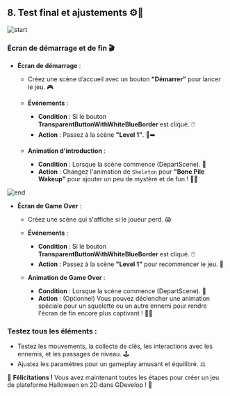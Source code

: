 ## 8. Test final et ajustements ⚙️🧪

![start](https://sebastien-devos.fr/img/codegaming/start.png)

### Écran de démarrage et de fin 🎬
- **Écran de démarrage** : 
  - Créez une scène d’accueil avec un bouton **"Démarrer"** pour lancer le jeu. 🎮 
  - **Événements** :
    - **Condition** : Si le bouton **TransparentButtonWithWhiteBlueBorder** est cliqué. 🖱️
    - **Action** : Passez à la scène **"Level 1"**. 🚪➡️

  - **Animation d'introduction** :
    - **Condition** : Lorsque la scène commence (DepartScene). 🏁
    - **Action** : Changez l'animation de `Skeleton` pour **"Bone Pile Wakeup"** pour ajouter un peu de mystère et de fun ! 🦴✨

![end](https://sebastien-devos.fr/img/codegaming/lost.png)

- **Écran de Game Over** : 
  - Créez une scène qui s'affiche si le joueur perd. 😱
  - **Événements** :
    - **Condition** : Si le bouton **TransparentButtonWithWhiteBlueBorder** est cliqué. 🖱️
    - **Action** : Passez à la scène **"Level 1"** pour recommencer le jeu. 🔄

  - **Animation de Game Over** :
    - **Condition** : Lorsque la scène commence (DepartScene). 🏁
    - **Action** : (Optionnel) Vous pouvez déclencher une animation spéciale pour un squelette ou un autre ennemi pour rendre l'écran de fin encore plus captivant ! 🎃💀

### Testez tous les éléments :
- Testez les mouvements, la collecte de clés, les interactions avec les ennemis, et les passages de niveau. 🕹️
- Ajustez les paramètres pour un gameplay amusant et équilibré. ⚖️

🎉 **Félicitations !** Vous avez maintenant toutes les étapes pour créer un jeu de plateforme Halloween en 2D dans GDevelop ! 🥳
